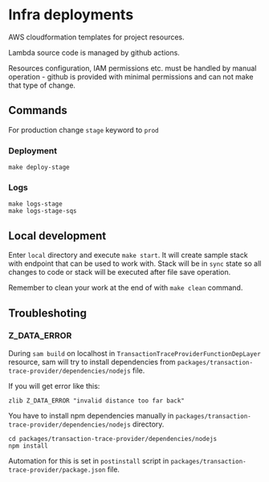 # Infra deployments

AWS cloudformation templates for project resources. 

Lambda source code is managed by github actions.

Resources configuration, IAM permissions etc. must be handled by manual operation - github is provided with minimal permissions and
can not make that type of change.

## Commands

For production change `stage` keyword to `prod`

### Deployment

```
make deploy-stage
```

### Logs

```
make logs-stage
make logs-stage-sqs
```

## Local development

Enter `local` directory and execute `make start`. It will create sample stack with endpoint that can be used to work with.
Stack will be in `sync` state so all changes to code or stack will be executed after file save
operation.

Remember to clean your work at the end of with `make clean` command.

## Troubleshoting

### Z_DATA_ERROR
During `sam build` on localhost in `TransactionTraceProviderFunctionDepLayer` resource, sam will try to install dependencies from `packages/transaction-trace-provider/dependencies/nodejs` file.

If you will get error like this:
```
zlib Z_DATA_ERROR "invalid distance too far back"
```

You have to install npm dependencies manually in `packages/transaction-trace-provider/dependencies/nodejs` directory.

```
cd packages/transaction-trace-provider/dependencies/nodejs
npm install
```

Automation for this is set in `postinstall` script in `packages/transaction-trace-provider/package.json` file.
